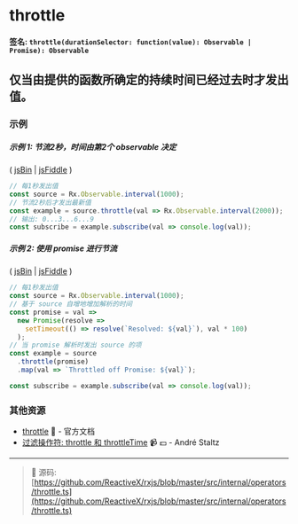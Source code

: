 # throttle

#### 签名: `throttle(durationSelector: function(value): Observable | Promise): Observable`

## 仅当由提供的函数所确定的持续时间已经过去时才发出值。

### 示例

##### 示例 1: 节流2秒，时间由第2个 observable 决定

( [jsBin](http://jsbin.com/wohefujipo/1/edit?js,console) |
[jsFiddle](https://jsfiddle.net/btroncone/h8na4m0p/) )

```js
// 每1秒发出值
const source = Rx.Observable.interval(1000);
// 节流2秒后才发出最新值
const example = source.throttle(val => Rx.Observable.interval(2000));
// 输出: 0...3...6...9
const subscribe = example.subscribe(val => console.log(val));
```

##### 示例 2: 使用 promise 进行节流

( [jsBin](http://jsbin.com/seyaguwunu/1/edit?js,console) |
[jsFiddle](https://jsfiddle.net/btroncone/w5Lbzz9f/) )

```js
// 每1秒发出值
const source = Rx.Observable.interval(1000);
// 基于 source 自增地增加解析的时间
const promise = val =>
  new Promise(resolve =>
    setTimeout(() => resolve(`Resolved: ${val}`), val * 100)
  );
// 当 promise 解析时发出 source 的项
const example = source
  .throttle(promise)
  .map(val => `Throttled off Promise: ${val}`);

const subscribe = example.subscribe(val => console.log(val));
```


### 其他资源

* [throttle](http://cn.rx.js.org/class/es6/Observable.js~Observable.html#instance-method-throttle) :newspaper: - 官方文档
* [过滤操作符: throttle 和 throttleTime](https://egghead.io/lessons/rxjs-filtering-operators-throttle-and-throttletime?course=rxjs-beyond-the-basics-operators-in-depth) :video_camera: :dollar: - André Staltz

---
> :file_folder: 源码:  [https://github.com/ReactiveX/rxjs/blob/master/src/internal/operators/throttle.ts](https://github.com/ReactiveX/rxjs/blob/master/src/internal/operators/throttle.ts)
